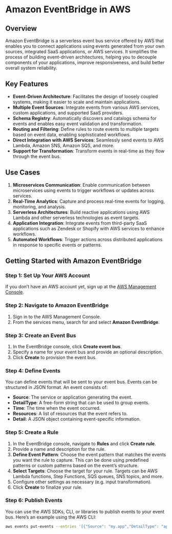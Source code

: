 # Amazon EventBridge in AWS

## Overview

Amazon EventBridge is a serverless event bus service offered by AWS that enables you to connect applications using events generated from your own sources, integrated SaaS applications, or AWS services. It simplifies the process of building event-driven architectures, helping you to decouple components of your applications, improve responsiveness, and build better overall system reliability.

## Key Features

- **Event-Driven Architecture**: Facilitates the design of loosely coupled systems, making it easier to scale and maintain applications.
- **Multiple Event Sources**: Integrate events from various AWS services, custom applications, and supported SaaS providers.
- **Schema Registry**: Automatically discovers and catalogs schema for events and enables easy event validation and transformation.
- **Routing and Filtering**: Define rules to route events to multiple targets based on event data, enabling sophisticated workflows.
- **Direct Integration with AWS Services**: Seamlessly send events to AWS Lambda, Amazon SNS, Amazon SQS, and more.
- **Support for Transformation**: Transform events in real-time as they flow through the event bus.

## Use Cases

1. **Microservices Communication**: Enable communication between microservices using events to trigger workflows or updates across services.
2. **Real-Time Analytics**: Capture and process real-time events for logging, monitoring, and analysis.
3. **Serverless Architectures**: Build reactive applications using AWS Lambda and other serverless technologies as event targets.
4. **Application Integration**: Integrate events from third-party SaaS applications such as Zendesk or Shopify with AWS services to enhance workflows.
5. **Automated Workflows**: Trigger actions across distributed applications in response to specific events or patterns.

## Getting Started with Amazon EventBridge

### Step 1: Set Up Your AWS Account

If you don’t have an AWS account yet, sign up at the [AWS Management Console](https://aws.amazon.com/console/).

### Step 2: Navigate to Amazon EventBridge

1. Sign in to the AWS Management Console.
2. From the services menu, search for and select **Amazon EventBridge**.

### Step 3: Create an Event Bus

1. In the EventBridge console, click **Create event bus**.
2. Specify a name for your event bus and provide an optional description.
3. Click **Create** to provision the event bus.

### Step 4: Define Events

You can define events that will be sent to your event bus. Events can be structured in JSON format. An event consists of:

- **Source**: The service or application generating the event.
- **DetailType**: A free-form string that can be used to group events.
- **Time**: The time when the event occurred.
- **Resources**: A list of resources that the event refers to.
- **Detail**: A JSON object containing event-specific information.

### Step 5: Create a Rule

1. In the EventBridge console, navigate to **Rules** and click **Create rule**.
2. Provide a name and description for the rule.
3. **Define Event Pattern**: Choose the event pattern that matches the events you want the rule to capture. This can be done using predefined patterns or custom patterns based on the event’s structure.
4. **Select Targets**: Choose the target for your rule. Targets can be AWS Lambda functions, Step Functions, SQS queues, SNS topics, and more.
5. Configure other settings as necessary (e.g. input transformation).
6. Click **Create** to finalize your rule.

### Step 6: Publish Events

You can use the AWS SDKs, CLI, or libraries to publish events to your event bus. Here’s an example using the AWS CLI:

```bash
aws events put-events --entries '[{"Source": "my.app","DetailType": "appRequest","Detail": "{\"requestId\":\"12345\",\"status\":\"success\"}","EventBusName": "myEventBus"}]'
```
